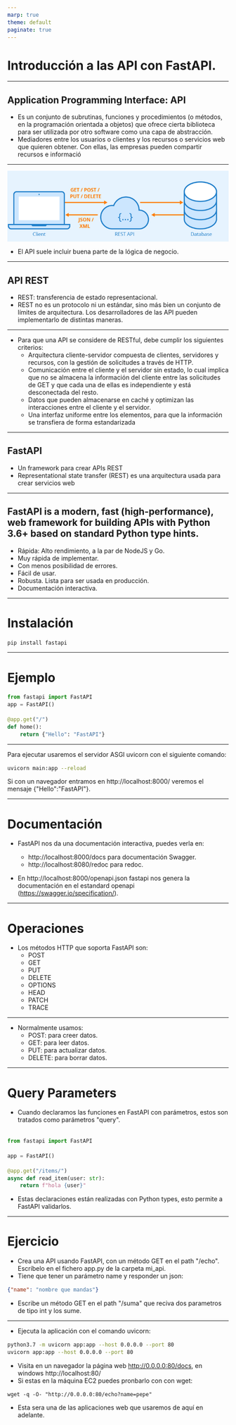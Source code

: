 ```yaml
---
marp: true
theme: default
paginate: true
---
```


<style>
img[alt~="center"] {
  display: block;
  margin: 0 auto;
}
</style>


# Introducción a las API con FastAPI.



--- 

## Application Programming Interface: API

- Es un conjunto de subrutinas, funciones y procedimientos (o métodos, en la programación orientada a objetos) que ofrece cierta biblioteca para ser utilizada por otro software como una capa de abstracción.
- Mediadores entre los usuarios o clientes y los recursos o servicios web que quieren obtener. Con ellas, las empresas pueden compartir recursos e informació

---

![center](imgs/api_rest.png)

- El API suele incluir buena parte de la lógica de negocio.

---

## API REST

- REST: transferencia de estado representacional.
- REST no es un protocolo ni un estándar, sino más bien un conjunto de límites de arquitectura. Los desarrolladores de las API pueden implementarlo de distintas maneras.

---

- Para que una API se considere de RESTful, debe cumplir los siguientes criterios:
    - Arquitectura cliente-servidor compuesta de clientes, servidores y recursos, con la gestión de solicitudes a través de HTTP.
    - Comunicación entre el cliente y el servidor sin estado, lo cual implica que no se almacena la información del cliente entre las solicitudes de GET y que cada una de ellas es independiente y está desconectada del resto.
    - Datos que pueden almacenarse en caché y optimizan las interacciones entre el cliente y el servidor.
    - Una interfaz uniforme entre los elementos, para que la información se transfiera de forma estandarizada

---
 
## FastAPI

- Un framework para crear APIs REST
- Representational state transfer (REST) es una arquitectura usada para crear servicios web

--- 

**FastAPI is a modern, fast (high-performance), web framework for building APIs with Python 3.6+ based on standard Python type hints.**
---

- Rápida: Alto rendimiento, a la par de NodeJS y Go.
- Muy rápida de implementar.
- Con menos posibilidad de errores.
- Fácil de usar.
- Robusta. Lista para ser usada en producción.
- Documentación interactiva.

---

# Instalación

```bash
pip install fastapi
```

---

# Ejemplo

```python
from fastapi import FastAPI
app = FastAPI()

@app.get("/")
def home():
    return {"Hello": "FastAPI"}
```

---

Para ejecutar usaremos el servidor ASGI uvicorn con el siguiente comando:

```bash
uvicorn main:app --reload
```

Si con un navegador entramos en  http://localhost:8000/ 
veremos el mensaje {"Hello":"FastAPI"}.

---
# Documentación

- FastAPI nos da una documentación interactiva, puedes verla en:
    - http://localhost:8000/docs para documentación Swagger.
    - http://localhost:8080/redoc para redoc.

- En http://localhost:8000/openapi.json fastapi nos genera la documentación en el estandard openapi (https://swagger.io/specification/).

---
# Operaciones

- Los métodos HTTP que soporta FastAPI son:
    - POST
    - GET
    - PUT
    - DELETE
    - OPTIONS
    - HEAD
    - PATCH
    - TRACE
---

- Normalmente usamos:
    - POST: para creer datos.
    - GET: para leer datos.
    - PUT: para actualizar datos.
    - DELETE: para borrar datos.

---

# Query Parameters


- Cuando declaramos las funciones en FastAPI con parámetros, estos son tratados como parámetros "query".
```python

from fastapi import FastAPI

app = FastAPI()

@app.get("/items/")
async def read_item(user: str):
    return f"hola {user}"
```
- Estas declaraciones están realizadas con Python types, esto permite a FastAPI validarlos.


---

# Ejercicio
- Crea una API usando FastAPI, con un método GET en el path "/echo". Escríbelo en el fichero app.py de la carpeta mi_api.
- Tiene que tener un parámetro name y responder un json:
```json
{"name": "nombre que mandas"}
```
- Escribe un método GET en el path "/suma" que reciva dos parametros de tipo int y los sume.

---
- Ejecuta la aplicación con el comando uvicorn:
```bash
python3.7 -m uvicorn app:app --host 0.0.0.0 --port 80
uvicorn app:app --host 0.0.0.0 --port 80
```
- Visita en un navegador la página web http://0.0.0.0:80/docs, en windows http://localhost:80/
- Si estas en la máquina EC2 puedes pronbarlo con con wget:
```
wget -q -O- "http://0.0.0.0:80/echo?name=pepe"
```
- Esta sera una de las aplicaciones web que usaremos de aquí en adelante.
